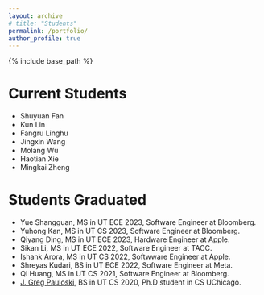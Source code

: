 ```yaml
---
layout: archive
# title: "Students"
permalink: /portfolio/
author_profile: true
---
```


{% include base_path %}


# Current Students
- Shuyuan Fan
- Kun Lin
- Fangru Linghu
- Jingxin Wang
- Molang Wu
- Haotian Xie
- Mingkai Zheng

# Students Graduated
- Yue Shangguan, MS in UT ECE 2023, Software Engineer at Bloomberg.
- Yuhong Kan, MS in UT CS 2023, Software Engineer at Bloomberg.
- Qiyang Ding, MS in UT ECE 2023, Hardware Engineer at Apple.
- Sikan Li, MS in UT ECE 2022, Software Engineer at TACC.
- Ishank Arora, MS in UT CS 2022, Softwware Engineer at Apple.
- Shreyas Kudari, BS in UT ECE 2022, Software Engineer at Meta.
- Qi Huang, MS in UT CS 2021, Software Engineer at Bloomberg.
- [J. Greg Pauloski](https://gregpauloski.com/), BS in UT CS 2020, Ph.D student in CS UChicago.

